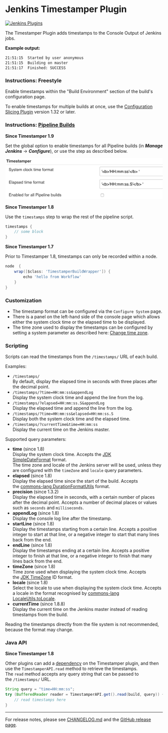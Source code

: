 # Jenkins Timestamper Plugin

[![Jenkins Plugins](https://img.shields.io/jenkins/plugin/v/timestamper)](https://plugins.jenkins.io/timestamper)

The Timestamper Plugin adds timestamps to the Console Output of Jenkins jobs.

**Example output:**

```
21:51:15  Started by user anonymous
21:51:15  Building on master
21:51:17  Finished: SUCCESS
```

### Instructions: Freestyle

Enable timestamps within the "Build Environment" section of the build's configuration page.

To enable timestamps for multiple builds at once, use the [Configuration Slicing Plugin](https://wiki.jenkins.io/display/JENKINS/Configuration+Slicing+Plugin) version 1.32 or later.

### Instructions: [Pipeline Builds](https://wiki.jenkins-ci.org/display/JENKINS/Pipeline+Plugin)

**Since Timestamper 1.9**

Set the global option to enable timestamps for all Pipeline builds (in _**Manage Jenkins**_ -> _**Configure**_), or use the step as described below.

![](docs/images/allBuilds.png)

**Since Timestamper 1.8**

Use the `timestamps` step to wrap the rest of the pipeline script.

```groovy
timestamps {
    // some block
}
```

**Since Timestamper 1.7**

Prior to Timestamper 1.8, timestamps can only be recorded within a node.

```groovy
node  {
    wrap([$class: 'TimestamperBuildWrapper']) {
        echo 'hello from Workflow'
    }
}
```

### Customization

-   The timestamp format can be configured via the `Configure System` page.
-   There is a panel on the left-hand side of the console page which allows either the system clock time or the elapsed time to be displayed.
-   The time zone used to display the timestamps can be configured by setting a system parameter as described here: [Change time zone](https://wiki.jenkins.io/display/JENKINS/Change+time+zone).

### Scripting

Scripts can read the timestamps from the `/timestamps/` URL of each build.

Examples:

-   `/timestamps/`\
    By default, display the elapsed time in seconds with three places after the decimal point.
-   `/timestamps/?time=HH:mm:ss&appendLog`\
    Display the system clock time and append the line from the log.
-   `/timestamps/?elapsed=HH:mm:ss.S&appendLog`\
    Display the elapsed time and append the line from the log.
-   `/timestamps/?time=HH:mm:ss&elapsed=HH:mm:ss.S`\
    Display both the system clock time and the elapsed time.
-   `/timestamps/?currentTime&time=HH:mm:ss`\
    Display the current time on the Jenkins master.

Supported query parameters:

-   **time** (since 1.8)\
    Display the system clock time. Accepts the [JDK SimpleDateFormat](http://docs.oracle.com/javase/6/docs/api/java/text/SimpleDateFormat.html) format.\
    The time zone and locale of the Jenkins server will be used, unless they are configured with the `timeZone` and `locale` query parameters.
-   **elapsed** (since 1.8)\
    Display the elapsed time since the start of the build. Accepts the [commons-lang DurationFormatUtils](https://commons.apache.org/proper/commons-lang/javadocs/api-2.6/org/apache/commons/lang/time/DurationFormatUtils.html) format.
-   **precision** (since 1.3.2)\
    Display the elapsed time in seconds, with a certain number of places after the decimal point. Accepts a number of decimal places or values such as `seconds` and `milliseconds`.
-   **appendLog** (since 1.8)\
    Display the console log line after the timestamp.
-   **startLine** (since 1.8)\
    Display the timestamps starting from a certain line. Accepts a positive integer to start at that line, or a negative integer to start that many lines back from the end.
-   **endLine** (since 1.8)\
    Display the timestamps ending at a certain line. Accepts a positive integer to finish at that line, or a negative integer to finish that many lines back from the end.
-   **timeZone** (since 1.8)\
    Time zone used when displaying the system clock time. Accepts the [JDK TimeZone](http://docs.oracle.com/javase/6/docs/api/java/util/TimeZone.html) ID format.
-   **locale** (since 1.8)\
    Select the locale to use when displaying the system clock time. Accepts a locale in the format recognised by [commons-lang LocaleUtils.toLocale](https://commons.apache.org/proper/commons-lang/javadocs/api-2.6/org/apache/commons/lang/LocaleUtils.html#toLocale(java.lang.String)).
-   **currentTime** (since 1.8.8)\
    Display the current time on the Jenkins master instead of reading timestamps from the build.

Reading the timestamps directly from the file system is not recommended, because the format may change.

### Java API

**Since Timestamper 1.8**

Other plugins can add a [dependency](https://wiki.jenkins-ci.org/display/JENKINS/Dependencies+among+plugins) on the Timestamper plugin, and then use the `TimestamperAPI.read` method to retrieve the timestamps.\
The `read` method accepts any query string that can be passed to the `/timestamps/` URL.

```java
String query = "time=HH:mm:ss";
try (BufferedReader reader = TimestamperAPI.get().read(build, query)) {
    // read timestamps here
}
```
---
For release notes, please see [CHANGELOG.md](CHANGELOG.md) and the [GitHub release page](https://github.com/jenkinsci/timestamper-plugin/releases).
